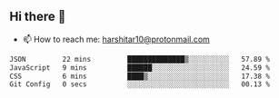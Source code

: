 ## Hi there 👋
- 📫 How to reach me: harshitar10@protonmail.com  
<!--START_SECTION:waka-->

```txt
JSON         22 mins         ██████████████▒░░░░░░░░░░   57.89 %
JavaScript   9 mins          ██████░░░░░░░░░░░░░░░░░░░   24.59 %
CSS          6 mins          ████▒░░░░░░░░░░░░░░░░░░░░   17.38 %
Git Config   0 secs          ░░░░░░░░░░░░░░░░░░░░░░░░░   00.13 %
```

<!--END_SECTION:waka-->

<!--
**hharshitarora/hharshitarora** is a ✨ _special_ ✨ repository because its `README.md` (this file) appears on your GitHub profile.

Here are some ideas to get you started:

- 🔭 I’m currently working on ...
- 🌱 I’m currently learning ...
- 👯 I’m looking to collaborate on ...
- 🤔 I’m looking for help with ...
- 💬 Ask me about ...
- 📫 How to reach me: ...
- 😄 Pronouns: ...
- ⚡ Fun fact: ...
-->
